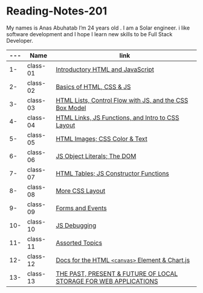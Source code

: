 # Reading-Notes-201

My names is Anas Abuhatab I’m 24 years old . I am a Solar engineer. i like software development and I hope I learn new skills to be Full Stack Developer.

---|Name|link
---|---|---
1-|class-01|[Introductory HTML and JavaScript](https://anas-abuhatab.github.io/Reading-Notes-201/class-01)
2-|class-02|[Basics of HTML, CSS & JS](https://anas-abuhatab.github.io/Reading-Notes-201/class-02)
3-|class-03|[HTML Lists, Control Flow with JS, and the CSS Box Model](https://anas-abuhatab.github.io/Reading-Notes-201/class-03)
4-|class-04|[HTML Links, JS Functions, and Intro to CSS Layout](https://anas-abuhatab.github.io/Reading-Notes-201/class-04)
5-|class-05|[HTML Images; CSS Color & Text](https://anas-abuhatab.github.io/Reading-Notes-201/class-05)
6-|class-06|[JS Object Literals; The DOM](https://anas-abuhatab.github.io/Reading-Notes-201/class-06)
7-|class-07|[HTML Tables; JS Constructor Functions](https://anas-abuhatab.github.io/Reading-Notes-201/class-07)
8-|class-08|[More CSS Layout](https://anas-abuhatab.github.io/Reading-Notes-201/class-08)
9-|class-09|[Forms and Events](https://anas-abuhatab.github.io/Reading-Notes-201/class-09)
10-|class-10|[JS Debugging](https://anas-abuhatab.github.io/Reading-Notes-201/class-10)
11-|class-11|[Assorted Topics](https://anas-abuhatab.github.io/Reading-Notes-201/class-11)
12-|class-12|[Docs for the HTML `<canvas>` Element & Chart.js](https://anas-abuhatab.github.io/Reading-Notes-201/class-12)
13-|class-13|[THE PAST, PRESENT & FUTURE OF LOCAL STORAGE FOR WEB APPLICATIONS](https://anas-abuhatab.github.io/Reading-Notes-201/class-13)
